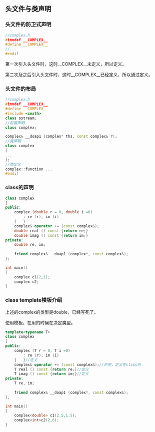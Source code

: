 ## 头文件与类声明

### 头文件的防卫式声明

```c++
//complex.h
#inndef __COMPLEX__
#define __COMPLEX__
//...
#endif
```

第一次引入头文件时，这时\__COMPLEX__未定义，所以定义。

第二次及之后引入头文件时，这时\__COMPLEX__已经定义，所以通过定义。

### 头文件的布局

```c++
//complex.h
#inndef __COMPLEX__
#define __COMPLEX__
#include <cmath>
class ostream;
//前置声明
class complex;

complex& __doap1 (complex* ths, const complex& r);
//类声明
class complex 
{
...  
};
//类定义
complex::function ...
#endif
```

### class的声明

```c++
class complex 
{
public:
    complex (double r = 0, double i =0)
        : re (r), im (i) 
    {	}
    complex& operator += (const complex&);
    double real () const {return re;}
    double imag () const {return im;}
private:
    double re, im;
    
    friend complex& __doap1 (complex*, const complex&);    
};

int main()
{
	complex c1(2,1);
	complex c2;
}
```

### class template模板介绍

上述的complex的类型是double，已经写死了。

使用模板，在用的时候在决定类型。

```cpp
template<typename T>
class complex 
{
public:
    complex (T r = 0, T i =0)
        : re (r), im (i) 
    {	}//定义
    complex& operator += (const complex&);//声明，定义在class外
    T real () const {return re;}//定义
    T imag () const {return im;}//定义
private:
    T re, im;
    
    friend complex& __doap1 (complex*, const complex&);    
};

int main()
{
    complex<double> c1(2.5,1.5);
	complex<int>c2(2,6);
}
```

